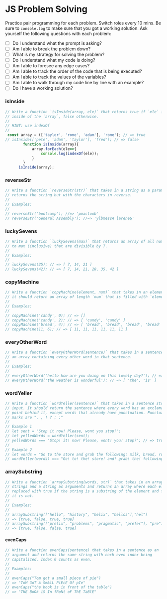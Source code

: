 # JS Problem Solving
Practice pair programming for each problem. Switch roles every 10 mins.
Be sure to `console.log` to make sure that you got a working solution.
Ask yourself the following questions with each problem:
- [ ] Do I understand what the prompt is asking?
- [ ] Am I able to break the problem down?
- [ ] What is my strategy for solving the problem?
- [ ] Do I understand what my code is doing?
- [ ] Am I able to foresee any edge cases?
- [ ] Am I able to track the order of the code that is being executed?
- [ ] Am I able to track the values of the variables?
- [ ] Am I able to walk through my code line by line with an example?
- [ ] Do I have a working solution?
### isInside
```js
// Write a function `isInside(array, ele)` that returns true if `ele` is an element
// inside of the `array`, false otherwise.
//
// HINT: use indexOf
//
 const array = (['taylor', 'rome', 'adam'], 'rome'); // => true
// isInside(['pete', 'adam', 'taylor'], 'fred'); // => false
        function isInside(array){
            array.forEach(ele=>{
                console.log(indexOf(ele));
            }
        }
      isInside(array); 
```
### reverseStr
```js
// Write a function `reverseStr(str)` that takes in a string as a parameter and
// returns the string but with the characters in reverse.
//
// Examples:
//
// reverseStr('bootcamp'); //=> 'pmactoob'
// reverseStr('General Assembly'); //=> 'ylbmessA lareneG'
```
### luckySevens
```js
// Write a function `luckySevens(max)` that returns an array of all numbers up
// to max (inclusive) that are divisible by 7.
//
// Examples:
//
// luckySevens(25); // => [ 7, 14, 21 ]
// luckySevens(42); // => [ 7, 14, 21, 28, 35, 42 ]
```
### copyMachine
```js
// Write a function `copyMachine(element, num)` that takes in an element and a number
// it should return an array of length `num` that is filled with `element`.
//
// Examples:
//
// copyMachine('candy', 0); // => []
// copyMachine('candy', 2); // => [ 'candy', 'candy' ]
// copyMachine('bread', 4); // => [ 'bread', 'bread', 'bread', 'bread' ]
// copyMachine(11, 6); // => [ 11, 11, 11, 11, 11, 11 ]
```
### everyOtherWord
```js
// Write a function `everyOtherWord(sentence)` that takes in a sentence and returns
// an array containing every other word in that sentence.
//
// Examples:
//
// everyOtherWord('hello how are you doing on this lovely day?'); // => [ 'hello', 'are', 'doing', 'this', 'day?' ]
// everyOtherWord('the weather is wonderful'); // => [ 'the', 'is' ]
```
### wordYeller
```js
// Write a function `wordYeller(sentence)` that takes in a sentence string as
// input. It should return the sentence where every word has an exclamation
// point behind it, except words that already have punctuation. Punctuation
// marks are ". , ! ? ; :"
//
// Example 1
// let sent = "Stop it now! Please, wont you stop?";
// let yelledWords = wordYeller(sent);
// yelledWords === "Stop! it! now! Please, wont! you! stop?"; // => true
//
// Example 2
// let words = "Go to the store and grab the following: milk, bread, run, and cake";
// wordYeller(words) === "Go! to! the! store! and! grab! the! following: milk, bread, run, and! cake!"; // => true
```
### arraySubstring
```js
// Write a function `arraySubstring(words, str)` that takes in an array of
// strings and a string as arguments and returns an array where each element is
// replaced with true if the string is a substring of the element and false if
// it is not.
//
// Examples:
//
// arraySubstring(["hello", "history", "helix", "hellos"],"hel")
// => [true, false, true, true]
// arraySubstring(["prefix", "problems", "pragmatic", "prefer"], "pre")
// => [true, false, false, true]
```
#### evenCaps
```js
// Write a function evenCaps(sentence) that takes in a sentence as an
// argument and returns the same string with each even index being
// capitalized. Index 0 counts as even.
//
// Examples:
//
// evenCaps("Tom got a small piece of pie")
// => "ToM GoT A SmAlL PiEcE Of pIe"
// evenCaps("the book is in front of the table")
// => "ThE BoOk iS In fRoNt oF ThE TaBlE"
```